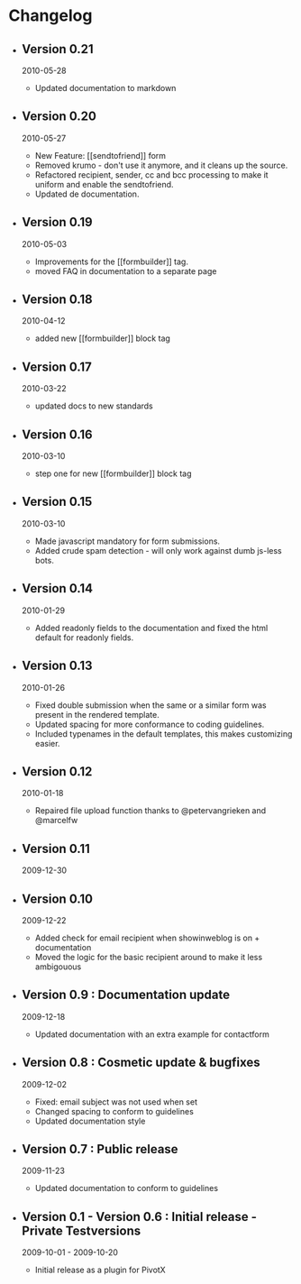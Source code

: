 # Changelog

*   ## Version 0.21
	2010-05-28
	
	*   Updated documentation to markdown
*   ## Version 0.20
	2010-05-27

    *	New Feature: [[sendtofriend]] form
    *	Removed krumo - don't use it anymore, and it cleans up the source.
    *	Refactored recipient, sender, cc and bcc processing to make it uniform and enable the sendtofriend.
    *	Updated de documentation.
*   ## Version 0.19
	2010-05-03

    *	Improvements for the [[formbuilder]] tag.
    *	moved FAQ in documentation to a separate page
*   ## Version 0.18
	2010-04-12

    *	added new [[formbuilder]] block tag
*   ## Version 0.17
	2010-03-22

    *	updated docs to new standards
*   ## Version 0.16
	2010-03-10

    *	step one for new [[formbuilder]] block tag
*   ## Version 0.15
	2010-03-10

    *	Made javascript mandatory for form submissions.
    *	Added crude spam detection - will only work against dumb js-less bots.
*   ## Version 0.14
	2010-01-29

    *	Added readonly fields to the documentation and fixed the html default for readonly fields.
*   ## Version 0.13
	2010-01-26

    *	Fixed double submission when the same or a similar form was present in the rendered template.
    *	Updated spacing for more conformance to coding guidelines.
    *	Included typenames in the default templates, this makes customizing easier.
*   ## Version 0.12
	2010-01-18

    *	Repaired file upload function thanks to @petervangrieken and @marcelfw
*   ## Version 0.11
	2009-12-30

*   ## Version 0.10
	2009-12-22

    *	Added check for email recipient when showinweblog is on + documentation
    *	Moved the logic for the basic recipient around to make it less ambigouous
*   ## Version 0.9 : Documentation update
	2009-12-18

    *	Updated documentation with an extra example for contactform
*   ## Version 0.8 : Cosmetic update & bugfixes
	2009-12-02

    *	Fixed: email subject was not used when set
    *	Changed spacing to conform to guidelines
    *	Updated documentation style
*   ## Version 0.7 : Public release
	2009-11-23

    *	Updated documentation to conform to guidelines
*   ## Version 0.1 - Version 0.6 : Initial release - Private Testversions
	2009-10-01 - 2009-10-20

    *	Initial release as a plugin for PivotX
